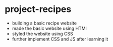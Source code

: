 # project-recipes

- building a basic recipe website
- made the basic website using HTMl
- styled the website using CSS 
- further implement CSS and JS after learning it

